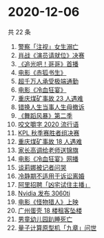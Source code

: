 # 2020-12-06

共 22 条

<!-- BEGIN -->
<!-- 最后更新时间 Sun Dec 06 2020 23:03:54 GMT+0800 (CST) -->

1. [警察「注视」女生溺亡](https://www.zhihu.com/search?q=警察注视女生溺亡)
2. [肖战《演员请就位》决赛](https://www.zhihu.com/search?q=肖战演员请就位)
3. [《追光吧！哥哥》首播](https://www.zhihu.com/search?q=追光吧哥哥)
4. [电影《赤狐书生》](https://www.zhihu.com/search?q=赤狐书生)
5. [超千万人承受极端通勤](https://www.zhihu.com/search?q=极端通勤)
6. [电影《冷血狂宴》](https://www.zhihu.com/search?q=冷血狂宴)
7. [重庆煤矿事故 23 人遇难](https://www.zhihu.com/search?q=重庆永川煤矿)
8. [错换人生当事人生母撤诉](https://www.zhihu.com/search?q=错换人生)
9. [《舞蹈风暴》第二季](https://www.zhihu.com/search?q=舞蹈风暴第二季)
10. [咬文嚼字 2020 流行语](https://www.zhihu.com/search?q=2020流行语)
11. [KPL 秋季赛胜者组决赛](https://www.zhihu.com/search?q=ag)
12. [重庆煤矿事故 18 人遇难](https://www.zhihu.com/search?q=重庆永川煤矿)
13. [家长高调给老师送锦旗](https://www.zhihu.com/search?q=家长送锦旗)
14. [电影《冷血狂宴》网播](https://www.zhihu.com/search?q=冷血狂宴)
15. [谈莉娜被记者问哭](https://www.zhihu.com/search?q=谈莉娜)
16. [冷静期不适用于诉讼离婚](https://www.zhihu.com/search?q=离婚冷静期)
17. [阿里招聘「凶宅试住主播」](https://www.zhihu.com/search?q=凶宅试住主播)
18. [Nvidia 发布 3060ti](https://www.zhihu.com/search?q=3060ti)
19. [电影《怪物猎人》上映](https://www.zhihu.com/search?q=怪物猎人电影)
20. [广州蛋壳 18 楼租客坠楼](https://www.zhihu.com/search?q=广州蛋壳坠楼)
21. [男童幼儿园趴睡死亡](https://www.zhihu.com/search?q=幼儿园午睡死亡)
22. [量子计算原型机「九章」问世](https://www.zhihu.com/search?q=九章)

<!-- END -->
